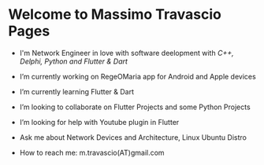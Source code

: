 # Welcome to Massimo Travascio Pages

- I'm Network Engineer in love with software deelopment with *C++, Delphi, Python and Flutter & Dart*

- I’m currently working on RegeOMaria app for Android and Apple devices

- I’m currently learning Flutter & Dart

- I’m looking to collaborate on Flutter Projects and some Python Projects

- I’m looking for help with Youtube plugin in Flutter

- Ask me about Network Devices and Architecture, Linux Ubuntu Distro

- How to reach me: m.travascio(AT)gmail.com

